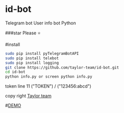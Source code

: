 # id-bot
Telegram bot User info bot  Python 

###star Please :star:

#install

```sh
sudo pip install pyTelegramBotAPI
sudo pip install telebot
sudo pip install logging
git clone https://github.com/taylor-team/id-bot.git
cd id-bot
python info.py or screen python info.py
```

token line 11  ("TOKEN")   /  ("123456:abcd")

copy right [Taylor team](https://github.com/taylor-team)


#[DEMO](https://telegram.me/ID_bot_robot)

